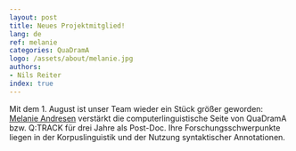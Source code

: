 ```yaml
---
layout: post
title: Neues Projektmitglied!
lang: de
ref: melanie
categories: QuaDramA
logo: /assets/about/melanie.jpg
authors: 
- Nils Reiter
index: true
---
```


Mit dem 1. August ist unser Team wieder ein Stück größer geworden: [Melanie Andresen]({{site.url}}/people.de#melanie-andresen) verstärkt die computerlinguistische Seite von QuaDramA bzw. Q:TRACK für drei Jahre als Post-Doc. Ihre Forschungsschwerpunkte liegen in der Korpuslinguistik und der Nutzung syntaktischer Annotationen.
